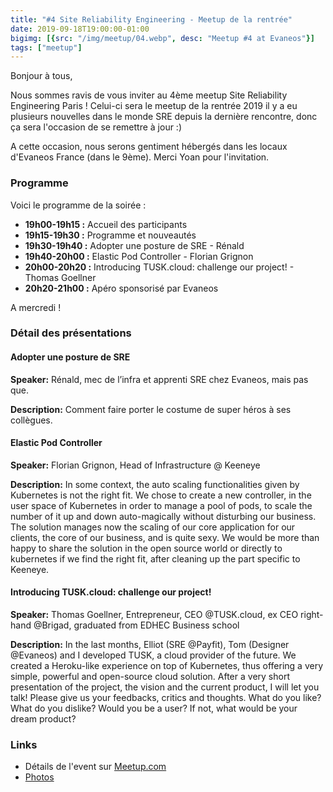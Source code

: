 ```yaml
---
title: "#4 Site Reliability Engineering - Meetup de la rentrée"
date: 2019-09-18T19:00:00-01:00
bigimg: [{src: "/img/meetup/04.webp", desc: "Meetup #4 at Evaneos"}]
tags: ["meetup"]
---
```

Bonjour à tous,

Nous sommes ravis de vous inviter au 4ème meetup Site Reliability Engineering Paris ! Celui-ci sera le meetup de la rentrée 2019 il y a eu plusieurs nouvelles dans le monde SRE depuis la dernière rencontre, donc ça sera l'occasion de se remettre à jour :)

A cette occasion, nous serons gentiment hébergés dans les locaux d'Evaneos France (dans le 9ème). Merci Yoan pour l'invitation.

<!--more-->

### Programme

Voici le programme de la soirée :

* **19h00-19h15 :** Accueil des participants
* **19h15-19h30 :** Programme et nouveautés
* **19h30-19h40 :** Adopter une posture de SRE - Rénald
* **19h40-20h00 :** Elastic Pod Controller - Florian Grignon
* **20h00-20h20 :** Introducing TUSK.cloud: challenge our project! - Thomas Goellner
* **20h20-21h00 :** Apéro sponsorisé par Evaneos

A mercredi !


### Détail des présentations

#### Adopter une posture de SRE

**Speaker:** Rénald, mec de l’infra et apprenti SRE chez Evaneos, mais pas que.

**Description:** Comment faire porter le costume de super héros à ses collègues.

#### Elastic Pod Controller

**Speaker:** Florian Grignon, Head of Infrastructure @ Keeneye

**Description:** In some context, the auto scaling functionalities given by Kubernetes is not the right fit. We chose to create a new controller, in the user space of Kubernetes in order to manage a pool of pods, to scale the number of it up and down auto-magically without disturbing our business. The solution manages now the scaling of our core application for our clients, the core of our business, and is quite sexy. We would be more than happy to share the solution in the open source world or directly to kubernetes if we find the right fit, after cleaning up the part specific to Keeneye.

#### Introducing TUSK.cloud: challenge our project!

**Speaker:** Thomas Goellner, Entrepreneur, CEO @TUSK.cloud, ex CEO right-hand @Brigad, graduated from EDHEC Business school

**Description:** In the last months, Elliot (SRE @Payfit), Tom (Designer @Evaneos) and I developed TUSK, a cloud provider of the future. We created a Heroku-like experience on top of Kubernetes, thus offering a very simple, powerful and open-source cloud solution.
After a very short presentation of the project, the vision and the current product, I will let you talk! Please give us your feedbacks, critics and thoughts. What do you like? What do you dislike? Would you be a user? If not, what would be your dream product?


### Links

* Détails de l'event sur [Meetup.com](https://www.meetup.com/Site-Reliability-Engineering-Paris/events/263355450/)
* [Photos](https://www.meetup.com/Site-Reliability-Engineering-Paris/photos/30238446/)
